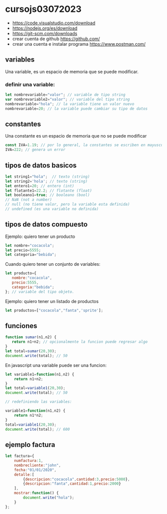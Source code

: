 # cursojs03072023

* https://code.visualstudio.com/download
* https://nodejs.org/es/download
* https://git-scm.com/downloads
* crear cuenta de github https://github.com/
* crear una cuenta e instalar programa https://www.postman.com/


## variables
Una variable, es un espacio de memoria que se puede modificar.

### definir una variable:
```js
let nombrevariable="valor"; // variable de tipo string
var nombrevariable2="valor"; // variable del tipo string
nombrevariable="hola"; // la variable tiene un valor nuevo
nombrevariable=20; // la variable puede cambiar su tipo de datos
```

## constantes
Una constante es un espacio de memoria que no se puede modificar
```js
const IVA=1.19; // por lo general, la constantes se escriben en mayuscula
IVA=222; // genera un error 
```

## tipos de datos basicos

```js
let string1="hola";  // texto (string)
let string2='hola'; // texto (string)
let entero1=20; // entero (int)
let flotante1=22.2; // flotante (float)
let booleano1=true; // booleano (bool)
// NaN (not a number)
// null (no tiene valor, pero la variable esta definida)
// undefined (es una variable no definida)
```

## tipos de datos compuesto

Ejemplo: quiero tener un producto
```js
let nombre="cocacola";
let precio=5555;
let categoria="bebida";
```
Cuando quiero tener un conjunto de variables:
```js
let producto={
   nombre:"cocacola",
   precio:5555,
   categoria:"bebida";
}; // variable del tipo objeto.
```

Ejemplo: quiero tener un listado de productos

```js
let productos=["cocacola","fanta",'sprite'];
```

## funciones


```js
function sumar(n1,n2) {
   return n1+n2; // opcionalmente la funcion puede regresar algo
}
let total=sumar(20,30);
document.write(total); // 50
```

En javascript una variable puede ser una funcion:
```js
let variable1=function(n1,n2) {
    return n1+n2;
}
let total=variable1(20,30);
document.write(total); // 50

// redefiniendo las variables:

variable1=function(n1,n2) {
    return n1*n2;
}
total=variable1(20,30);
document.write(total); // 600
```

## ejemplo factura

```js
let factura={
    numfactura:1,
    nombrecliente:"john",
    fecha:"01/01/2020",
    detalle:[
        {descripcion:"cocacola",cantidad:3,precio:5000},
        {descripcion:"fanta",cantidad:1,precio:2000}
    ],
    mostrar:function() {
        document.write("hola");
    }
};
```